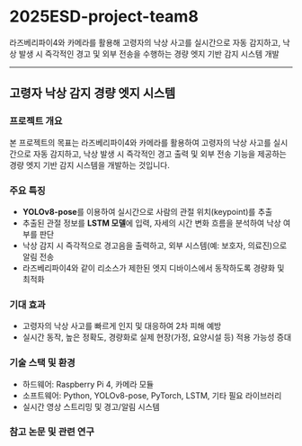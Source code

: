 # 2025ESD-project-team8
라즈베리파이4와 카메라를 활용해 고령자의 낙상 사고를 실시간으로 자동 감지하고, 낙상 발생 시 즉각적인 경고 및 외부 전송을 수행하는 경량 엣지 기반 감지 시스템 개발

---

## 고령자 낙상 감지 경량 엣지 시스템

### 프로젝트 개요

본 프로젝트의 목표는 라즈베리파이4와 카메라를 활용하여 고령자의 낙상 사고를 실시간으로 자동 감지하고, 낙상 발생 시 즉각적인 경고 출력 및 외부 전송 기능을 제공하는 경량 엣지 기반 감지 시스템을 개발하는 것입니다.

### 주요 특징
- **YOLOv8-pose**를 이용하여 실시간으로 사람의 관절 위치(keypoint)를 추출
- 추출된 관절 정보를 **LSTM 모델**에 입력, 자세의 시간 변화 흐름을 분석하여 낙상 여부를 판단
- 낙상 감지 시 즉각적으로 경고음을 출력하고, 외부 시스템(예: 보호자, 의료진)으로 알림 전송
- 라즈베리파이4와 같이 리소스가 제한된 엣지 디바이스에서 동작하도록 경량화 및 최적화

### 기대 효과
- 고령자의 낙상 사고를 빠르게 인지 및 대응하여 2차 피해 예방
- 실시간 동작, 높은 정확도, 경량화로 실제 현장(가정, 요양시설 등) 적용 가능성 증대

### 기술 스택 및 환경

- 하드웨어: Raspberry Pi 4, 카메라 모듈
- 소프트웨어: Python, YOLOv8-pose, PyTorch, LSTM, 기타 필요 라이브러리
- 실시간 영상 스트리밍 및 경고/알림 시스템


### 참고 논문 및 관련 연구



